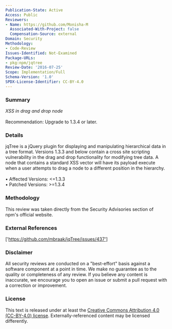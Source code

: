 ```yaml
---
Publication-State: Active
Access: Public
Reviewers:
- Name: https://github.com/Monisha-M
  Associated-With-Project: false
  Compensation-Source: external
Domain: Security
Methodology:
- Code-Review
Issues-Identified: Not-Examined
Package-URLs:
- pkg:npm/jqtree
Review-Date: '2016-07-25'
Scope: Implementation/Full
Schema-Version: '1.0'
SPDX-License-Identifier: CC-BY-4.0
---
```

### Summary
*XSS in drag and drop node*<br><br>Recommendation: Upgrade to 1.3.4 or later.
### Details
jqTree is a jQuery plugin for displaying and manipulating hierarchical data in a tree format.    Versions 1.3.3 and below contain a cross site scripting vulnerability in the drag and drop functionality for modifying tree data. A node that contains a standard XSS vector will have its payload execute when a user attempts to drag a node to a different position in the hierarchy.
<br><br>• Affected Versions: <=1.3.3
<br>• Patched Versions: >=1.3.4
### Methodology
This review was taken directly from the Security Advisories section of npm's official website.
### External References
['https://github.com/mbraak/jqTree/issues/437']
### Disclaimer
All security reviews are conducted on a "best-effort" basis against a software component at a point in time. We make no guarantee as to the quality or completeness of any review. If you believe any content is inaccurate, we encourage you to open an issue or submit a pull request with a correction or improvement.
### License
This text is released under at least the [Creative Commons Attribution 4.0 (CC-BY-4.0) license](https://creativecommons.org/licenses/by/4.0/legalcode.txt). Externally-referenced content may be licensed differently.
